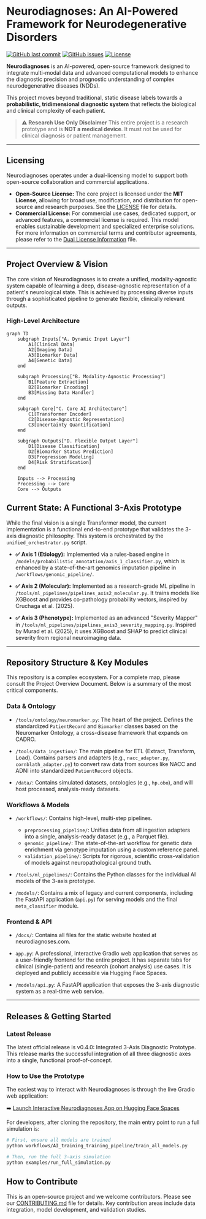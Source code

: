 # Neurodiagnoses: An AI-Powered Framework for Neurodegenerative Disorders

[![GitHub last commit](https://img.shields.io/github/last-commit/Fundacion-de-Neurociencias/neurodiagnoses)](https://github.com/Fundacion-de-Neurociencias/neurodiagnoses/commits/main)
[![GitHub issues](https://img.shields.io/github/issues/Fundacion-de-Neurociencias/neurodiagnoses)](https://github.com/Fundacion-de-Neurociencias/neurodiagnoses/issues)
[![License](https://img.shields.io/github/license/Fundacion-de-Neurociencias/neurodiagnoses)](LICENSE)

**Neurodiagnoses** is an AI-powered, open-source framework designed to integrate multi-modal data and advanced computational models to enhance the diagnostic precision and prognostic understanding of complex neurodegenerative diseases (NDDs).

This project moves beyond traditional, static disease labels towards a **probabilistic, tridimensional diagnostic system** that reflects the biological and clinical complexity of each patient.

> **⚠️ Research Use Only Disclaimer**
> This entire project is a research prototype and is **NOT a medical device**. It must not be used for clinical diagnosis or patient management.

---

## Licensing

Neurodiagnoses operates under a dual-licensing model to support both open-source collaboration and commercial applications.

*   **Open-Source License:** The core project is licensed under the **MIT License**, allowing for broad use, modification, and distribution for open-source and research purposes. See the [LICENSE](LICENSE) file for details.
*   **Commercial License:** For commercial use cases, dedicated support, or advanced features, a commercial license is required. This model enables sustainable development and specialized enterprise solutions. For more information on commercial terms and contributor agreements, please refer to the [Dual License Information](DUAL_LICENSE.md) file.

---

## Project Overview & Vision

The core vision of Neurodiagnoses is to create a unified, modality-agnostic system capable of learning a deep, disease-agnostic representation of a patient's neurological state. This is achieved by processing diverse inputs through a sophisticated pipeline to generate flexible, clinically relevant outputs.

### High-Level Architecture
```mermaid
graph TD
    subgraph Inputs["A. Dynamic Input Layer"]
        A1[Clinical Data] 
        A2[Imaging Data]
        A3[Biomarker Data]
        A4[Genetic Data]
    end
    
    subgraph Processing["B. Modality-Agnostic Processing"]
        B1[Feature Extraction]
        B2[Biomarker Encoding]
        B3[Missing Data Handler]
    end
    
    subgraph Core["C. Core AI Architecture"]
        C1[Transformer Encoder]
        C2[Disease-Agnostic Representation]
        C3[Uncertainty Quantification]
    end
    
    subgraph Outputs["D. Flexible Output Layer"]
        D1[Disease Classification]
        D2[Biomarker Status Prediction]
        D3[Progression Modeling]
        D4[Risk Stratification]
    end
    
    Inputs --> Processing
    Processing --> Core
    Core --> Outputs
```

## Current State: A Functional 3-Axis Prototype
While the final vision is a single Transformer model, the current implementation is a functional end-to-end prototype that validates the 3-axis diagnostic philosophy. This system is orchestrated by the `unified_orchestrator.py` script.

*   **✅ Axis 1 (Etiology):** Implemented via a rules-based engine in `/models/probabilistic_annotation/axis_1_classifier.py`, which is enhanced by a state-of-the-art genomics imputation pipeline in `/workflows/genomic_pipeline/`.

*   **✅ Axis 2 (Molecular):** Implemented as a research-grade ML pipeline in `/tools/ml_pipelines/pipelines_axis2_molecular.py`. It trains models like XGBoost and provides co-pathology probability vectors, inspired by Cruchaga et al. (2025).

*   **✅ Axis 3 (Phenotype):** Implemented as an advanced "Severity Mapper" in `/tools/ml_pipelines/pipelines_axis3_severity_mapping.py`. Inspired by Murad et al. (2025), it uses XGBoost and SHAP to predict clinical severity from regional neuroimaging data.

---

## Repository Structure & Key Modules
This repository is a complex ecosystem. For a complete map, please consult the Project Overview Document. Below is a summary of the most critical components.

### Data & Ontology
*   `/tools/ontology/neuromarker.py`: The heart of the project. Defines the standardized `PatientRecord` and `Biomarker` classes based on the Neuromarker Ontology, a cross-disease framework that expands on CADRO.

*   `/tools/data_ingestion/`: The main pipeline for ETL (Extract, Transform, Load). Contains parsers and adapters (e.g., `nacc_adapter.py`, `cornblath_adapter.py`) to convert raw data from sources like NACC and ADNI into standardized `PatientRecord` objects.

*   `/data/`: Contains simulated datasets, ontologies (e.g., `hp.obo`), and will host processed, analysis-ready datasets.

### Workflows & Models
*   `/workflows/`: Contains high-level, multi-step pipelines.
    *   `preprocessing_pipeline/`: Unifies data from all ingestion adapters into a single, analysis-ready dataset (e.g., a Parquet file).
    *   `genomic_pipeline/`: The state-of-the-art workflow for genetic data enrichment via genotype imputation using a custom reference panel.
    *   `validation_pipeline/`: Scripts for rigorous, scientific cross-validation of models against neuropathological ground truth.

*   `/tools/ml_pipelines/`: Contains the Python classes for the individual AI models of the 3-axis prototype.

*   `/models/`: Contains a mix of legacy and current components, including the FastAPI application (`api.py`) for serving models and the final `meta_classifier` module.

### Frontend & API
*   `/docs/`: Contains all files for the static website hosted at neurodiagnoses.com.

*   `app.py`: A professional, interactive Gradio web application that serves as a user-friendly frontend for the entire project. It has separate tabs for clinical (single-patient) and research (cohort analysis) use cases. It is deployed and publicly accessible via Hugging Face Spaces.

*   `/models/api.py`: A FastAPI application that exposes the 3-axis diagnostic system as a real-time web service.

---

## Releases & Getting Started

### Latest Release
The latest official release is v0.4.0: Integrated 3-Axis Diagnostic Prototype. This release marks the successful integration of all three diagnostic axes into a single, functional proof-of-concept.

### How to Use the Prototype
The easiest way to interact with Neurodiagnoses is through the live Gradio web application:

➡️ [Launch Interactive Neurodiagnoses App on Hugging Face Spaces](https://huggingface.co/spaces/fneurociencias/Neurodiagnoses)

For developers, after cloning the repository, the main entry point to run a full simulation is:

```bash
# First, ensure all models are trained
python workflows/AI_training_training_pipeline/train_all_models.py

# Then, run the full 3-axis simulation
python examples/run_full_simulation.py
```

## How to Contribute
This is an open-source project and we welcome contributors. Please see our [CONTRIBUTING.md](CONTRIBUTING.md) file for details. Key contribution areas include data integration, model development, and validation studies.